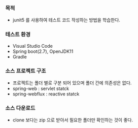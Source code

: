 ### 목적
- junit5 를 사용하여 테스트 코드 작성하는 방법을 학습한다.

### 테스트 환경
- Visual Studio Code
- Spring boot(2.7), OpenJDK11
- Gradle

### 소스 프로젝트 구조
- 프로젝트는 폴더 별로 구분 되어 있으며 폴더 간에 의존성은 없다.
- spring-web : servlet statck
- spring-webflux : reactive statck

### 소스 다운로드
- clone 보다는 zip 으로 받아서 필요한 폴더만 확인하는 것이 좋다.
